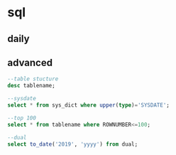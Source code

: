 # sql

## daily

## advanced

```sql
--table stucture
desc tablename;

--sysdate
select * from sys_dict where upper(type)='SYSDATE';

--top 100
select * from tablename where ROWNUMBER<=100;

--dual
select to_date('2019', 'yyyy') from dual;
```
